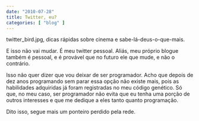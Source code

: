 ```yaml
---
date: "2010-07-28"
title: Twitter, eu?
categories: [ "blog" ]
---
```

twitter_bird.jpg, dicas rápidas sobre cinema e sabe-lá-deus-o-que-mais.

E isso não vai mudar. É meu twitter pessoal. Aliás, meu próprio blogue também é pessoal, e é provável que no futuro ele que mude, e não o contrário.

Isso não quer dizer que vou deixar de ser programador. Acho que depois de dez anos programando sem parar essa opção não existe mais, pois as habilidades adquiridas já foram registradas no meu código genético. Só que, no meu caso, ser programador não evita que eu tenha uma porção de outros interesses e que me dedique a eles tanto quanto programação.

Dito isso, segue mais um ponteiro perdido pela rede.

